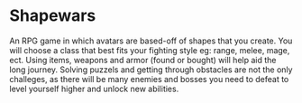 # Shapewars
An RPG game in which avatars are based-off of shapes that you create.
You will choose a class that best fits your fighting style eg: range, melee, mage, ect.
Using items, weapons and armor (found or bought) will help aid the long journey.
Solving puzzels and getting through obstacles are not the only challeges, as there will
be many enemies and bosses you need to defeat to level yourself higher and unlock new abilities.
